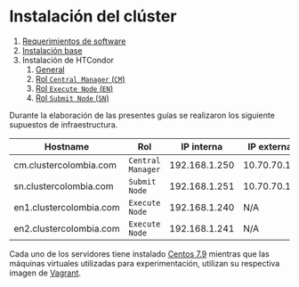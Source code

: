# Instalación del clúster

1. [Requerimientos de software](software_requerido.md)
1. [Instalación base](base.md)
1. Instalación de HTCondor
    1. [General](instalación_htcondor-base.md)
    1. [Rol `Central Manager` (`CM`)](instalación_htcondor-rol_cm.md)
    1. [Rol `Execute Node` (`EN`)](instalación_htcondor-rol_en.md)
    1. [Rol `Submit Node` (`SN`)](instalación_htcondor-rol_sn.md)

Durante la elaboración de las presentes guías se realizaron los siguiente supuestos de infraestructura.

| Hostname | Rol | IP interna | IP externa |
| --- | --- | --- | --- |
| cm.clustercolombia.com | `Central Manager` | 192.168.1.250 | 10.70.70.14 |
| sn.clustercolombia.com | `Submit Node` | 192.168.1.251 | 10.70.70.15 |
| en1.clustercolombia.com | `Execute Node` | 192.168.1.240 | N/A |
| en2.clustercolombia.com | `Execute Node` | 192.168.1.241 | N/A |

Cada uno de los servidores tiene instalado [Centos 7.9](http://isoredirect.centos.org/centos/7/isos/x86_64/) mientras que las máquinas virtuales utilizadas para experimentación, utilizan su respectiva imagen de [Vagrant](https://app.vagrantup.com/centos/boxes/7).